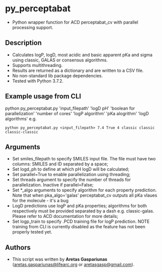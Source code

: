 # py_perceptabat
* Python wrapper function for ACD perceptabat_cv with parallel processing support.

## Description
* Calculates logP, logD, most acidic and basic apparent pKa and sigma using classic, GALAS or consensus algorithms.
* Supports multithreading.
* Results are returned as a dictionary and are written to a CSV file.
* No non-standard lib package dependencies.
* Tested with Python 3.7.2.

## Example usage from CLI
python py_perceptabat.py 'input_filepath' 'logD pH' 'boolean for parallelization' 'number of cores' 'logP algorithm' 'pKa alogrithm' 'logD algorithms'
e.g.
```
python py_perceptabat.py <input_filepath> 7.4 True 4 classic classic classic-classic
```

## Arguments
* Set smiles_filepath to specify SMILES input file. The file must have two columns: SMILES and ID separated by a space;
* Set logd_ph to define at which pH logD will be calculated;
* Set parallel=True to enable parallelization using threading;
* Set threads argument to specify the number of threads for parallelization. Inactive if parallel=False;
* Set *_algo arguments to specify algorithm for each property prediction. Note that when pka_algo='galas' perceptabat_cv outputs all pKa vlaues for the molecule - it's a bug
* LogD predictions use logP and pKa properties; algorithms for both respectively must be provided separated by a dash e.g. classic-galas. Please refer to ACD documentation for more details;
* Set logp_train to specify .PCD training file for logP prediction. NOTE training from CLI is currently disabled as the feature has not been properly tested yet.

## Authors
* This script was written by **Aretas Gaspariunas** (aretas.gaspariunas@lifearc.org or aretasgasp@gmail.com).
